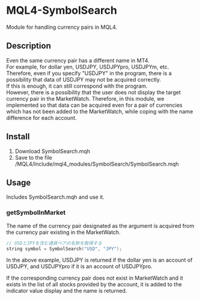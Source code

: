 # MQL4-SymbolSearch
Module for handling currency pairs in MQL4.


## Description
Even the same currency pair has a different name in MT4.  
For example, for dollar yen, USDJPY, USDJPYpro, USDJPYm, etc.  
Therefore, even if you specify "USDJPY" in the program, there is a possibility that data of USDJPY may not be acquired correctly.  
If this is enough, it can still correspond with the program.  
However, there is a possibility that the user does not display the target currency pair in the MarketWatch.
Therefore, in this module, we implemented so that data can be acquired even for a pair of currencies which has not been added to the MarketWatch, while coping with the name difference for each account.


## Install
1. Download SymbolSearch.mqh
2. Save to the file /MQL4/Include/mql4_modules/SymbolSearch/SymbolSearch.mqh


## Usage
Includes SymbolSearch.mqh and use it.

### getSymbolInMarket
The name of the currency pair designated as the argument is acquired from the currency pair existing in the MarketWatch.
``` cpp
// USDとJPYを含む通貨ペアの名称を取得する
string symbol = SymbolSearch("USD", "JPY");
```
In the above example, USDJPY is returned if the dollar yen is an account of USDJPY, and USDJPYpro if it is an account of USDJPYpro.

If the corresponding currency pair does not exist in MarketWatch and it exists in the list of all stocks provided by the account, it is added to the indicator value display and the name is returned.
